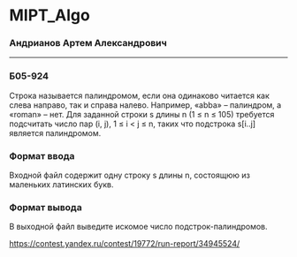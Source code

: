 # MIPT_Algo

### Андрианов Артем Александрович
-----
### Б05-924

Строка называется палиндромом, если она одинаково читается как слева направо, так и справа налево. Например, «abba» – палиндром, а «roman» – нет.
Для заданной строки s длины n (1 ≤ n ≤ 105) требуется подсчитать число пар (i, j), 1 ≤ i < j ≤ n, таких что подстрока s[i..j] является палиндромом.

### Формат ввода

Входной файл содержит одну строку s длины n, состоящюю из маленьких латинских букв.

### Формат вывода

В выходной файл выведите искомое число подстрок-палиндромов.

https://contest.yandex.ru/contest/19772/run-report/34945524/
